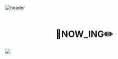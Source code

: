 ![header](https://capsule-render.vercel.app/api?type=waving&color=0:2EAC3D,100:7DC1E1&height=300&section=header&text=import%20%20com.LING_LING&fontSize=50)
<br>
<br>
<h1 style="text-align: center;">📒NOW_ING✏️</h1>
<img src="https://img.shields.io/badge/SPRING-399240?style=flat-square&logo=6DB33F&logoColor=white"/>&nbsp
